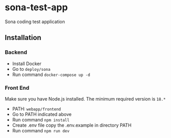 # sona-test-app
Sona coding test application

## Installation

### Backend

* Install Docker
* Go to `deploy/sona`
* Run command `docker-compose up -d`

### Front End
Make sure you have Node.js installed. The minimum required version is `18.*`

* PATH: `webapp/frontend`
* Go to PATH indicated above
* Run command `npm install`
* Create .env file copy the .env.example in directory PATH
* Run command `npm run dev`